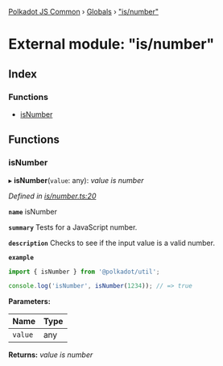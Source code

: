 [Polkadot JS Common](../README.md) › [Globals](../globals.md) › ["is/number"](_is_number_.md)

# External module: "is/number"

## Index

### Functions

* [isNumber](_is_number_.md#isnumber)

## Functions

###  isNumber

▸ **isNumber**(`value`: any): *value is number*

*Defined in [is/number.ts:20](https://github.com/polkadot-js/common/blob/4ce452b4/packages/util/src/is/number.ts#L20)*

**`name`** isNumber

**`summary`** Tests for a JavaScript number.

**`description`** 
Checks to see if the input value is a valid number.

**`example`** 
<BR>

```javascript
import { isNumber } from '@polkadot/util';

console.log('isNumber', isNumber(1234)); // => true
```

**Parameters:**

Name | Type |
------ | ------ |
`value` | any |

**Returns:** *value is number*
